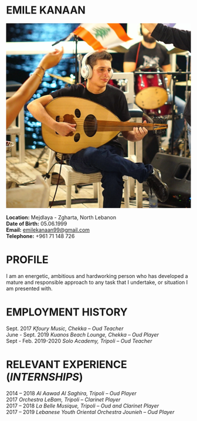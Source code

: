 # EMILE KANAAN

![This is Emile Kanaan image.](/image.jpg "This is Emile Kanaan image.")

**Location:** Mejdlaya - Zgharta, North Lebanon  
**Date of Birth:** 05.06.1999  
**Email:** emilekanaan99@gmail.com  
**Telephone:** +961 71 148 726  

# PROFILE

I am an energetic, ambitious and hardworking person who has developed a mature and responsible approach to any task that I undertake, or situation I am presented with.

# EMPLOYMENT HISTORY

Sept. 2017                *Kfoury Music, Chekka – Oud Teacher*  
June - Sept. 2019         *Kuanos Beach Lounge, Chekka – Oud Player*  
Sept - Feb. 2019-2020     *Solo Academy, Tripoli – Oud Teacher*  

# RELEVANT EXPERIENCE (*INTERNSHIPS*)

2014 – 2018     *Al Aawad Al Saghira, Tripoli – Oud Player*  
2017            *Orchestra LeBam, Tripoli – Clarinet Player*  
2017 – 2018     *La Belle Musique, Tripoli – Oud and Clarinet Player*  
2017 – 2019     *Lebanese Youth Oriental Orchestra Jounieh – Oud Player*  
